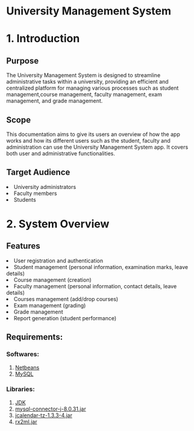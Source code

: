 # University Management System

# 1. Introduction

## Purpose

The University Management System is designed to streamline administrative tasks within a university, providing an efficient and centralized platform for managing various processes such as student management,course management, faculty management, exam management, and grade management.

## Scope

This documentation aims to give its users an overview of how the app works and how its different users such as the student, faculty and administration can use the University Management System app. It covers both user and administrative functionalities.

## Target Audience

<li>University administrators</li><li>Faculty members</li><li>Students</li>

# 2. System Overview

## Features

<li>User registration and authentication</li>
<li>Student management (personal information, examination marks, leave details)</li><li>Course management (creation)</li><li>Faculty management (personal information, contact details, leave details)</li><li>Courses management (add/drop courses)</li><li>Exam management (grading)</li><li>Grade management</li><li>Report generation (student performance)</li>

## Requirements:

### Softwares:

1. [Netbeans](https://netbeans.apache.org/download/index.html)
2. [MySQL](https://www.mysql.com/downloads/)

### Libraries:

1. [JDK](https://www.oracle.com/in/java/technologies/downloads/)
2. [mysql-connector-j-8.0.31.jar](https://dev.mysql.com/downloads/connector/j/?os=26)
3. [jcalendar-tz-1.3.3-4.jar](http://www.java2s.com/Code/Jar/j/Downloadjcalendartz1334jar.htm)
4. [rx2ml.jar](https://jar-download.com/?search_box=rs2xml)








